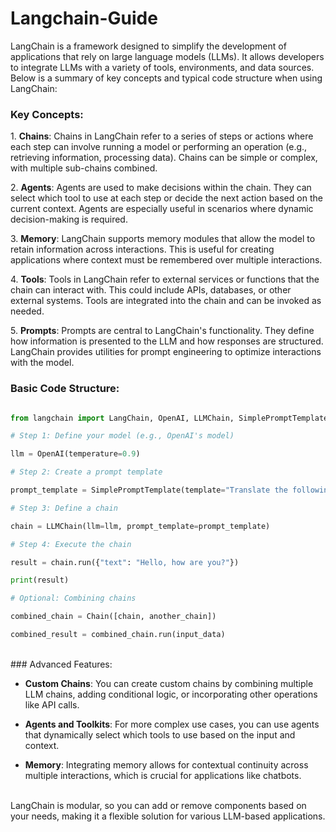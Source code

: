 # Langchain-Guide
LangChain is a framework designed to simplify the development of applications that rely on large language models (LLMs). It allows developers to integrate LLMs with a variety of tools, environments, and data sources. Below is a summary of key concepts and typical code structure when using LangChain:

### Key Concepts:

1\. **Chains**: Chains in LangChain refer to a series of steps or actions where each step can involve running a model or performing an operation (e.g., retrieving information, processing data). Chains can be simple or complex, with multiple sub-chains combined.

2\. **Agents**: Agents are used to make decisions within the chain. They can select which tool to use at each step or decide the next action based on the current context. Agents are especially useful in scenarios where dynamic decision-making is required.

3\. **Memory**: LangChain supports memory modules that allow the model to retain information across interactions. This is useful for creating applications where context must be remembered over multiple interactions.

4\. **Tools**: Tools in LangChain refer to external services or functions that the chain can interact with. This could include APIs, databases, or other external systems. Tools are integrated into the chain and can be invoked as needed.

5\. **Prompts**: Prompts are central to LangChain's functionality. They define how information is presented to the LLM and how responses are structured. LangChain provides utilities for prompt engineering to optimize interactions with the model.
<br/>

### Basic Code Structure:

```python

from langchain import LangChain, OpenAI, LLMChain, SimplePromptTemplate, Chain

# Step 1: Define your model (e.g., OpenAI's model)

llm = OpenAI(temperature=0.9)

# Step 2: Create a prompt template

prompt_template = SimplePromptTemplate(template="Translate the following text to French: {text}")

# Step 3: Define a chain

chain = LLMChain(llm=llm, prompt_template=prompt_template)

# Step 4: Execute the chain

result = chain.run({"text": "Hello, how are you?"})

print(result)

# Optional: Combining chains

combined_chain = Chain([chain, another_chain])

combined_result = combined_chain.run(input_data)

```
<br/>
### Advanced Features:

- **Custom Chains**: You can create custom chains by combining multiple LLM chains, adding conditional logic, or incorporating other operations like API calls.

- **Agents and Toolkits**: For more complex use cases, you can use agents that dynamically select which tools to use based on the input and context.

- **Memory**: Integrating memory allows for contextual continuity across multiple interactions, which is crucial for applications like chatbots.
<br/>
LangChain is modular, so you can add or remove components based on your needs, making it a flexible solution for various LLM-based applications.
